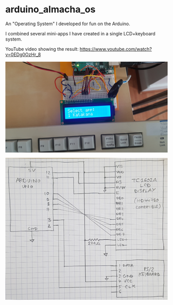 # arduino_almacha_os
An "Operating System" I developed for fun on the Arduino.

I combined several mini-apps I have created in a single LCD+keyboard system.

YouTube video showing the result: https://www.youtube.com/watch?v=0EDg0OzHr_8

![Overview](/images/photo.jpg?raw=true)

![Circuit schematic](/images/schematic.jpg?raw=true)
